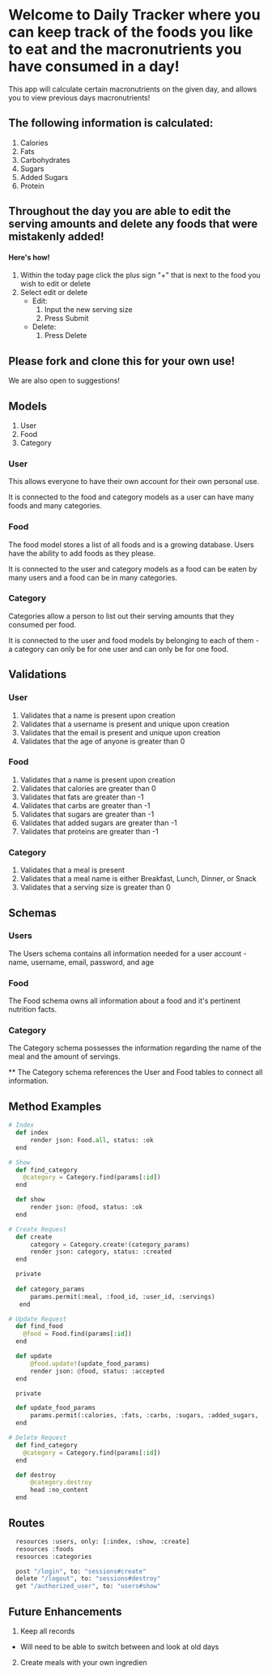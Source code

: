 # Welcome to Daily Tracker where you can keep track of the foods you like to eat and the macronutrients you have consumed in a day!

This app will calculate certain macronutrients on the given day, and allows you to view previous days macronutrients!

## The following information is calculated:
1. Calories
2. Fats
3. Carbohydrates
4. Sugars
5. Added Sugars
6. Protein

## Throughout the day you are able to edit the serving amounts and delete any foods that were mistakenly added!
#### Here's how!
1. Within the today page click the plus sign "+" that is next to the food you wish to edit or delete
2. Select edit or delete
      - Edit:
        1. Input the new serving size
        2. Press Submit
      - Delete:
        1. Press Delete

## Please fork and clone this for your own use!
We are also open to suggestions!


## Models
1. User
2. Food
3. Category

### User
This allows everyone to have their own account for their own personal use.

It is connected to the food and category models as a user can have many foods and many categories.

### Food
The food model stores a list of all foods and is a growing database. Users have the ability to add foods as they please.

It is connected to the user and category models as a food can be eaten by many users and a food can be in many categories.

### Category
Categories allow a person to list out their serving amounts that they consumed per food.

It is connected to the user and food models by belonging to each of them - a category can only be for one user and can only be for one food.

## Validations

### User
1. Validates that a name is present upon creation
2. Validates that a username is present and unique upon creation
3. Validates that the email is present and unique upon creation
4. Validates that the age of anyone is greater than 0

### Food
1. Validates that a name is present upon creation
2. Validates that calories are greater than 0
3. Validates that fats are greater than -1
4. Validates that carbs are greater than -1
5. Validates that sugars are greater than -1
6. Validates that added sugars are greater than -1
7. Validates that proteins are greater than -1

### Category
1. Validates that a meal is present
2. Validates that a meal name is either Breakfast, Lunch, Dinner, or Snack
3. Validates that a serving size is greater than 0

## Schemas

### Users
The Users schema contains all information needed for a user account - name, username, email, password, and age

### Food
The Food schema owns all information about a food and it's pertinent nutrition facts.

### Category
The Category schema possesses the information regarding the name of the meal and the amount of servings.

** The Category schema references the User and Food tables to connect all information.

## Method Examples
```python
# Index
  def index 
      render json: Food.all, status: :ok
  end
```

```python
# Show
  def find_category
    @category = Category.find(params[:id])
  end

  def show
      render json: @food, status: :ok
  end
```

```python
# Create Request
  def create
      category = Category.create!(category_params)
      render json: category, status: :created
  end

  private
    
  def category_params
      params.permit(:meal, :food_id, :user_id, :servings)
   end
```

```python
# Update Request
  def find_food
    @food = Food.find(params[:id])
  end

  def update
      @food.update!(update_food_params)
      render json: @food, status: :accepted
  end

  private

  def update_food_params
      params.permit(:calories, :fats, :carbs, :sugars, :added_sugars, :protein)
  end
```

```python
# Delete Request
  def find_category
    @category = Category.find(params[:id])
  end

  def destroy
      @category.destroy
      head :no_content 
  end
```

## Routes
```python
  resources :users, only: [:index, :show, :create]
  resources :foods
  resources :categories

  post "/login", to: "sessions#create"
  delete "/logout", to: "sessions#destroy"
  get "/authorized_user", to: "users#show"
```

## Future Enhancements
1. Keep all records
 - Will need to be able to switch between and look at old days
2. Create meals with your own ingredien